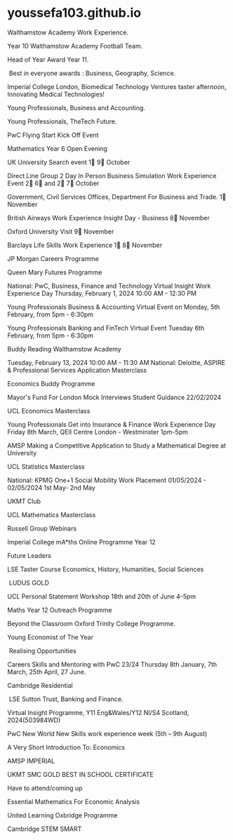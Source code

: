 # youssefa103.github.io

Walthamstow Academy Work Experience.

Year 10 Walthamstow Academy Football Team.

Head of Year Award Year 11.

 Best in everyone awards : Business, Geography, Science.

Imperial College London, Biomedical Technology Ventures taster afternoon, Innovating Medical Technologies!

Young Professionals, Business and Accounting.

Young Professionals, TheTech Future.

PwC Flying Start Kick Off Event

Mathematics Year 6 Open Evening

UK University Search event 1⃣ 9⃣ October

Direct Line Group 2 Day In Person Business Simulation Work Experience Event 2⃣ 6⃣ and 2⃣ 7⃣ October 

Government, Civil Services Offices, Department For Business and Trade. 1⃣ November

British Airways Work Experience Insight Day - Business 8⃣ November

Oxford University Visit 9⃣ November

Barclays Life Skills Work Experience 1⃣ 8⃣ November

JP Morgan Careers Programme

Queen Mary Futures Programme 

National: PwC, Business, Finance and Technology Virtual Insight Work Experience Day  Thursday, February 1, 2024 10:00 AM - 12:30 PM

Young Professionals Business & Accounting Virtual Event on Monday, 5th February, from 5pm - 6:30pm

Young Professionals Banking and FinTech Virtual Event Tuesday 6th February, from 5pm - 6:30pm 

Buddy Reading Walthamstow Academy

Tuesday, February 13, 2024 10:00 AM - 11:30 AM National: Deloitte, ASPIRE & Professional Services Application Masterclass

Economics Buddy Programme 

Mayor's Fund For London Mock Interviews Student Guidance 22/02/2024 

UCL Economics Masterclass 

Young Professionals Get into Insurance & Finance Work Experience Day 
Friday 8th March, QEII Centre London - Westminster 1pm-5pm

AMSP Making a Competitive Application to Study a Mathematical Degree at University

UCL Statistics Masterclass

National: KPMG One+1 Social Mobility Work Placement  01/05/2024 - 02/05/2024 1st May- 2nd May

UKMT Club

UCL Mathematics Masterclass

Russell Group Webinars

Imperial College mA*ths Online Programme Year 12 

Future Leaders

LSE Taster Course Economics, History, Humanities, Social Sciences

 LUDUS GOLD

UCL Personal Statement Workshop 18th and 20th of June 4-5pm

Maths Year 12 Outreach Programme

Beyond the Classroom Oxford Trinity College Programme.

Young Economist of The Year

 Realising Opportunities

Careers Skills and Mentoring with PwC 23/24 Thursday 8th January, 7th March, 25th April, 27 June.

Cambridge Residential

 LSE Sutton Trust, Banking and Finance.

Virtual Insight Programme, Y11 Eng&Wales/Y12 NI/S4 Scotland, 2024(503984WD)

PwC New World New Skills work experience week (5th – 9th August)

A Very Short Introduction To: Economics 

AMSP IMPERIAL

UKMT SMC GOLD BEST IN SCHOOL CERTIFICATE

Have to attend/coming up

Essential Mathematics For Economic Analysis 

United Learning Oxbridge Programme 

Cambridge STEM SMART

